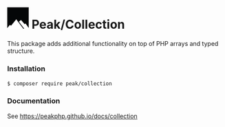 # <img src="https://raw.githubusercontent.com/peakphp/art/master/logo-clean-50x50.png" alt="Peak"> Peak/Collection

This package adds additional functionality on top of PHP arrays and typed structure.

### Installation

```
$ composer require peak/collection
```

### Documentation

See https://peakphp.github.io/docs/collection